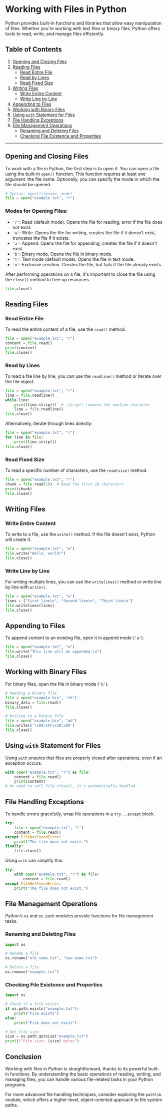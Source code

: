 
# Working with Files in Python

Python provides built-in functions and libraries that allow easy manipulation of files. Whether you're working with text files or binary files, Python offers tools to read, write, and manage files efficiently.

## Table of Contents
1. [Opening and Closing Files](#opening-and-closing-files)
2. [Reading Files](#reading-files)
   - [Read Entire File](#read-entire-file)
   - [Read by Lines](#read-by-lines)
   - [Read Fixed Size](#read-fixed-size)
3. [Writing Files](#writing-files)
   - [Write Entire Content](#write-entire-content)
   - [Write Line by Line](#write-line-by-line)
4. [Appending to Files](#appending-to-files)
5. [Working with Binary Files](#working-with-binary-files)
6. [Using `with` Statement for Files](#using-with-statement-for-files)
7. [File Handling Exceptions](#file-handling-exceptions)
8. [File Management Operations](#file-management-operations)
   - [Renaming and Deleting Files](#renaming-and-deleting-files)
   - [Checking File Existence and Properties](#checking-file-existence-and-properties)

---

## Opening and Closing Files

To work with a file in Python, the first step is to open it. You can open a file using the built-in `open()` function. This function requires at least one argument: the file name. Optionally, you can specify the mode in which the file should be opened.

```python
# Syntax: open(filename, mode)
file = open("example.txt", "r")
```

### Modes for Opening Files:
- `'r'`: Read (default mode). Opens the file for reading, error if the file does not exist.
- `'w'`: Write. Opens the file for writing, creates the file if it doesn’t exist, truncates the file if it exists.
- `'a'`: Append. Opens the file for appending, creates the file if it doesn’t exist.
- `'b'`: Binary mode. Opens the file in binary mode.
- `'t'`: Text mode (default mode). Opens the file in text mode.
- `'x'`: Exclusive creation. Creates the file, but fails if the file already exists.

After performing operations on a file, it's important to close the file using the `close()` method to free up resources.

```python
file.close()
```

## Reading Files

### Read Entire File

To read the entire content of a file, use the `read()` method.

```python
file = open("example.txt", "r")
content = file.read()
print(content)
file.close()
```

### Read by Lines

To read a file line by line, you can use the `readline()` method or iterate over the file object.

```python
file = open("example.txt", "r")
line = file.readline()
while line:
    print(line.strip())  # .strip() removes the newline character
    line = file.readline()
file.close()
```

Alternatively, iterate through lines directly:

```python
file = open("example.txt", "r")
for line in file:
    print(line.strip())
file.close()
```

### Read Fixed Size

To read a specific number of characters, use the `read(size)` method.

```python
file = open("example.txt", "r")
chunk = file.read(10)  # Read the first 10 characters
print(chunk)
file.close()
```

## Writing Files

### Write Entire Content

To write to a file, use the `write()` method. If the file doesn't exist, Python will create it.

```python
file = open("example.txt", "w")
file.write("Hello, world!")
file.close()
```

### Write Line by Line

For writing multiple lines, you can use the `writelines()` method or write line by line with `write()`.

```python
file = open("example.txt", "w")
lines = ["First line\n", "Second line\n", "Third line\n"]
file.writelines(lines)
file.close()
```

## Appending to Files

To append content to an existing file, open it in append mode (`'a'`).

```python
file = open("example.txt", "a")
file.write("This line will be appended.\n")
file.close()
```

## Working with Binary Files

For binary files, open the file in binary mode (`'b'`).

```python
# Reading a binary file
file = open("example.bin", "rb")
binary_data = file.read()
file.close()

# Writing to a binary file
file = open("example.bin", "wb")
file.write(b'\x00\xFF\x10\x80')
file.close()
```

## Using `with` Statement for Files

Using `with` ensures that files are properly closed after operations, even if an exception occurs.

```python
with open("example.txt", "r") as file:
    content = file.read()
    print(content)
# No need to call file.close(), it's automatically handled
```

## File Handling Exceptions

To handle errors gracefully, wrap file operations in a `try...except` block.

```python
try:
    file = open("example.txt", "r")
    content = file.read()
except FileNotFoundError:
    print("The file does not exist.")
finally:
    file.close()
```

Using `with` can simplify this:

```python
try:
    with open("example.txt", "r") as file:
        content = file.read()
except FileNotFoundError:
    print("The file does not exist.")
```

## File Management Operations

Python’s `os` and `os.path` modules provide functions for file management tasks.

### Renaming and Deleting Files

```python
import os

# Rename a file
os.rename("old_name.txt", "new_name.txt")

# Delete a file
os.remove("example.txt")
```

### Checking File Existence and Properties

```python
import os

# Check if a file exists
if os.path.exists("example.txt"):
    print("File exists")
else:
    print("File does not exist")

# Get file size
size = os.path.getsize("example.txt")
print(f"File size: {size} bytes")
```

## Conclusion

Working with files in Python is straightforward, thanks to its powerful built-in functions. By understanding the basic operations of reading, writing, and managing files, you can handle various file-related tasks in your Python programs.

For more advanced file handling techniques, consider exploring the `pathlib` module, which offers a higher-level, object-oriented approach to file system paths.

